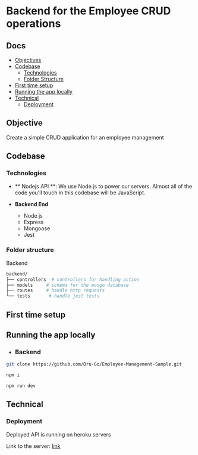 # Backend for the Employee CRUD operations


## Docs

  - [Objectives](#objective)
  - [Codebase](#codebase)
    - [Technologies](#technologies)
    - [Folder Structure](#folder-structure)
  - [First time setup](#first-time-setup)
  - [Running the app locally](#running-the-app-locally)
- [Technical](docs/)
  - [Deployment](docs/deployments.md)
 

## Objective 
Create a simple CRUD application for an employee management


## Codebase

### Technologies
- ** Nodejs API **: We use Node.js to power our servers. Almost all of the code you'll touch in this codebase will be JavaScript.

- **Backend End**
	- Node js
  - Express
  - Mongoose
  - Jest 


### Folder structure

Backend 

```sh
backend/
├── controllers  # controllers for handling action  
├── models     # schema for the mongo database
├── routes     # handle http requests
└── tests       # handle jest tests 
```


## First time setup

## Running the app locally

- ### Backend

```sh
git clone https://github.com/Dru-Go/Employee-Management-Sample.git

npm i

npm run dev 

```
## Technical

### Deployment 

Deployed API is running on heroku servers

Link to the server: [link](https://dashboard.heroku.com/apps/employee-crud-api-1) 

